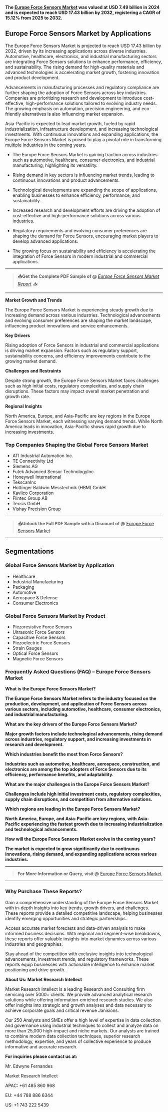 <p><strong>The <a href="https://www.marketresearchintellect.com/download-sample/?rid=350829&amp;utm_source=Pulse-April-Europe&amp;utm_medium=852">Europe Force Sensors Market</a> was valued at USD 7.49 billion in 2024 and is expected to reach USD 17.43 billion by 2032, registering a CAGR of 15.12% from 2025 to 2032.</strong></p><h2>Europe Force Sensors Market by Applications&nbsp;</h2><p><p>The Europe Force Sensors Market is projected to reach USD 17.43 billion by 2032, driven by its increasing applications across diverse industries. Automotive, healthcare, electronics, and industrial manufacturing sectors are integrating Force Sensors solutions to enhance performance, efficiency, and sustainability. The rising demand for high-quality materials and advanced technologies is accelerating market growth, fostering innovation and product development.</p><p>Advancements in manufacturing processes and regulatory compliance are further shaping the adoption of Force Sensors across key industries. Companies are prioritizing research and development to introduce cost-effective, high-performance solutions tailored to evolving industry needs. The growing emphasis on automation, precision engineering, and eco-friendly alternatives is also influencing market expansion.</p><p>Asia-Pacific is expected to lead market growth, fueled by rapid industrialization, infrastructure development, and increasing technological investments. With continuous innovations and expanding applications, the Europe Force Sensors Market is poised to play a pivotal role in transforming multiple industries in the coming years.</p></p><ul><li><p>The Europe Force Sensors Market is gaining traction across industries such as automotive, healthcare, consumer electronics, and industrial manufacturing, highlighting its versatility.</p></li><li><p>Rising demand in key sectors is influencing market trends, leading to continuous innovations and product advancements.</p></li><li><p>Technological developments are expanding the scope of applications, enabling businesses to enhance efficiency, performance, and sustainability.</p></li><li><p>Increased research and development efforts are driving the adoption of cost-effective and high-performance solutions across various industries.</p></li><li><p>Regulatory requirements and evolving consumer preferences are shaping the demand for Force Sensors, encouraging market players to develop advanced applications.</p></li><li><p>The growing focus on sustainability and efficiency is accelerating the integration of Force Sensors in modern industrial and commercial applications.</p></li></ul><hr /><blockquote><p><strong><span class="font-[700]">📥Get the Complete PDF Sample of @ </span></strong><em><span class="font-[700]"><a href="https://www.marketresearchintellect.com/download-sample/?rid=350829&amp;utm_source=Pulse-April-Europe&amp;utm_medium=852" target="_blank" data-tracking-control-name="article-ssr-frontend-pulse_little-text-block" data-tracking-will-navigate="" data-test-link="">Europe Force Sensors Market Report</a>&nbsp;📥</span></em></p></blockquote><hr /><p class="" data-start="77" data-end="360"><strong data-start="77" data-end="105">Market Growth and Trends</strong></p><p class="" data-start="77" data-end="360">The Europe Force Sensors Market is experiencing steady growth due to increasing demand across various industries. Technological advancements and evolving consumer preferences are shaping the market landscape, influencing product innovations and service enhancements.</p><p class="" data-start="362" data-end="606"><strong data-start="362" data-end="377">Key Drivers</strong></p><p class="" data-start="362" data-end="606">Rising adoption of Force Sensors in industrial and commercial applications is driving market expansion. Factors such as regulatory support, sustainability concerns, and efficiency improvements contribute to the growing market demand.</p><p class="" data-start="608" data-end="849"><strong data-start="608" data-end="637">Challenges and Restraints</strong></p><p class="" data-start="608" data-end="849">Despite strong growth, the Europe Force Sensors Market faces challenges such as high initial costs, regulatory complexities, and supply chain disruptions. These factors may impact overall market penetration and growth rate.</p><p class="" data-start="851" data-end="1095"><strong data-start="851" data-end="872">Regional Insights</strong></p><p class="" data-start="851" data-end="1095">North America, Europe, and Asia-Pacific are key regions in the Europe Force Sensors Market, each witnessing varying demand trends. While North America leads in innovation, Asia-Pacific shows rapid growth due to increasing investments.</p><p><h3>Top Companies Shaping the Global Force Sensors Market </h3><ul><li>ATI Industrial Automation Inc.</li><li>TE Connectivity Ltd</li><li>Siemens AG</li><li>Futek Advanced Sensor TechnologyInc.</li><li>Honeywell International</li><li>TekscanInc</li><li>Hottinger Baldwin Messtechnik (HBM) GmbH</li><li>Kavlico Corporation</li><li>Flintec Group AB</li><li>Tecsis GmbH</li><li>Vishay Precision Group</li></ul></p><hr /><blockquote><p><strong>📥Unlock the Full PDF Sample with a Discount of @</strong> <a href="https://www.marketresearchintellect.com/ask-for-discount/?rid=350829&amp;utm_source=Pulse-April-Europe&amp;utm_medium=852">Europe Force Sensors Market</a></p></blockquote><hr /><p><h2>Segmentations</h2><h3>Global Force Sensors Market by Application</h3><ul><li>Healthcare</li><li>Industrial Manufacturing</li><li>Packaging</li><li>Automotive</li><li>Aerospace & Defense</li><li>Consumer Electronics</li></ul><h3>Global Force Sensors Market by Product</h3><ul><li>Piezoresistive Force Sensors</li><li>Ultrasonic Force Sensors</li><li>Capacitive Force Sensors</li><li>Piezoelectric Force Sensors</li><li>Strain Gauges</li><li>Optical Force Sensors</li><li>Magnetic Force Sensors</li></ul></p><h3><strong>Frequently Asked Questions (FAQ) &ndash; Europe Force Sensors Market</strong></h3><p><strong>What is the Europe Force Sensors Market?</strong></p><p><strong>The Europe Force Sensors Market refers to the industry focused on the production, development, and application of Force Sensors across various sectors, including automotive, healthcare, consumer electronics, and industrial manufacturing.</strong></p><p><strong>What are the key drivers of the Europe Force Sensors Market?</strong></p><p><strong>Major growth factors include technological advancements, rising demand across industries, regulatory support, and increasing investments in research and development.</strong></p><p><strong>Which industries benefit the most from Force Sensors?</strong></p><p><strong>Industries such as automotive, healthcare, aerospace, construction, and electronics are among the top adopters of Force Sensors due to its efficiency, performance benefits, and adaptability.</strong></p><p><strong>What are the major challenges in the Europe Force Sensors Market?</strong></p><p><strong>Challenges include high initial investment costs, regulatory complexities, supply chain disruptions, and competition from alternative solutions.</strong></p><p><strong>Which regions are leading in the Europe Force Sensors Market?</strong></p><p><strong>North America, Europe, and Asia-Pacific are key regions, with Asia-Pacific experiencing the fastest growth due to increasing industrialization and technological advancements.</strong></p><p><strong>How will the Europe Force Sensors Market evolve in the coming years?</strong></p><p><strong>The market is expected to grow significantly due to continuous innovations, rising demand, and expanding applications across various industries.</strong></p><hr /><blockquote><p><span class="font-[700]"><strong>For More Information or Query, visit&nbsp;@</strong>&nbsp;</span><span class="font-[700]"><a href="https://www.marketresearchintellect.com/product/global-force-sensors-market-size-and-forecast/?utm_source=Linkedin&utm_medium=852" target="_blank" data-tracking-control-name="article-ssr-frontend-pulse_little-text-block" data-tracking-will-navigate="" data-test-link="">Europe Force Sensors Market</a></span></p></blockquote><hr /><h3><strong data-start="0" data-end="31">Why Purchase These Reports?</strong></h3><p class="" data-start="35" data-end="297">Gain a comprehensive understanding of the Europe Force Sensors Market with in-depth insights into key trends, growth drivers, and challenges. These reports provide a detailed competitive landscape, helping businesses identify emerging opportunities and strategic partnerships.</p><p class="" data-start="299" data-end="540">Access accurate market forecasts and data-driven analysis to make informed business decisions. With regional and segment-wise breakdowns, these reports offer valuable insights into market dynamics across various industries and geographies.</p><p class="" data-start="542" data-end="784">Stay ahead of the competition with exclusive insights into technological advancements, investment trends, and regulatory frameworks. These reports equip businesses with actionable intelligence to enhance market positioning and drive growth.</p><p><strong><span class="font-[700]">About Us: Market Research Intellect</span></strong></p><p><span class="">Market Research Intellect is a leading Research and Consulting firm servicing over 5000+ clients. We provide advanced analytical research solutions while offering information-enriched research studies.&nbsp;</span>We also offer insights into strategic and growth analyses and data necessary to achieve corporate goals and critical revenue Janisions.</p><p><span class="">Our 250 Analysts and SMEs offer a high level of expertise in data collection and governance using industrial techniques to collect and analyze data on more than 25,000 high-impact and niche markets. Our analysts are trained to combine modern data collection techniques, superior research methodology, expertise, and years of collective experience to produce informative and accurate research.</span></p><p><strong>For inquiries please contact us at:</strong></p><p>Mr. Edwyne Fernandes</p><p>Market Research Intellect</p><p>APAC: +61 485 860 968</p><p>EU: +44 788 886 6344</p><p>US: +1 743 222 5439</p>